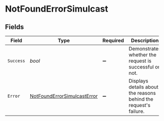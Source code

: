 # NotFoundErrorSimulcast


## Fields

| Field                                                                             | Type                                                                              | Required                                                                          | Description                                                                       |
| --------------------------------------------------------------------------------- | --------------------------------------------------------------------------------- | --------------------------------------------------------------------------------- | --------------------------------------------------------------------------------- |
| `Success`                                                                         | *bool*                                                                            | :heavy_minus_sign:                                                                | Demonstrates whether the request is successful or not.                            |
| `Error`                                                                           | [NotFoundErrorSimulcastError](../../Models/Errors/NotFoundErrorSimulcastError.md) | :heavy_minus_sign:                                                                | Displays details about the reasons behind the request's failure.                  |